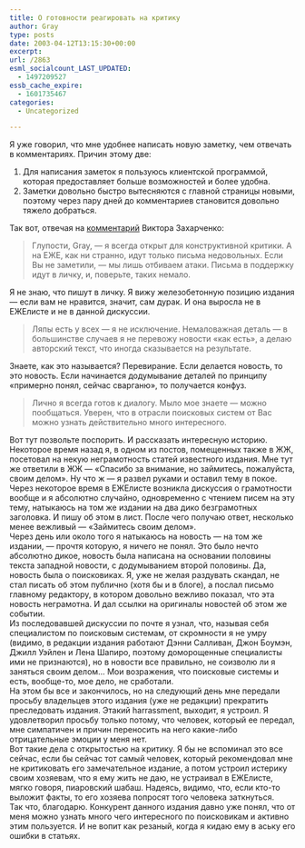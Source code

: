 ```yaml
---
title: О готовности реагировать на критику
author: Gray
type: posts
date: 2003-04-12T13:15:30+00:00
excerpt:
url: /2863
esml_socialcount_LAST_UPDATED:
  - 1497209527
essb_cache_expire:
  - 1601735467
categories:
  - Uncategorized

---
```








Я уже говорил, что мне удобнее написать новую заметку, чем отвечать в комментариях. Причин этому две:  
1. Для написания заметок я пользуюсь клиентской программой, которая предоставляет больше возможностей и более удобна.  
2. Заметки довольно быстро вытесняются с главной страницы новыми, поэтому через пару дней до комментариев становится довольно тяжело добраться.

Так вот, отвечая на <a href="http://www.searchengines.ru/cgi-bin/blog/mt-comments.cgi?entry_id=643" target="_blank">комментарий</a> Виктора Захарченко:

> Глупости, Gray, &#8212; я всегда открыт для конструктивной критики. А на ЕЖЕ, как ни странно, идут только письма недовольных. Если Вы не заметили, &#8212; мы лишь отбиваем атаки. Письма в поддержку идут в личку, и, поверьте, таких немало.

Я не знаю, что пишут в личку. Я вижу железобетонную позицию издания &#8212; если вам не нравится, значит, сам дурак. И она выросла не в ЕЖЕлисте и не в данной дискуссии.

> Ляпы есть у всех &#8212; я не исключение. Немаловажная деталь &#8212; в большинстве случаев я не перевожу новости &#171;как есть&#187;, а делаю авторский текст, что иногда сказывается на результате. 

Знаете, как это называется? Перевирание. Если делается новость, то это новость. Если начинается додумывание деталей по принципу &#171;примерно понял, сейчас сварганю&#187;, то получается конфуз.

> Лично я всегда готов к диалогу. Мыло мое знаете &#8212; можно пообщаться. Уверен, что в отрасли поисковых систем от Вас можно узнать действительно много интересного.

Вот тут позвольте поспорить. И рассказать интересную историю.  
Некоторое время назад я, в одном из постов, помещенных также в ЖЖ, посетовал на некую неграмотность статей известного издания. Мне тут же ответили в ЖЖ &#8212; &#171;Спасибо за внимание, но займитесь, пожалуйста, своим делом&#187;. Ну что ж &#8212; я развел руками и оставил тему в покое.  
Через некоторое время в ЕЖЕлисте возникла дискуссия о грамотности вообще и я абсолютно случайно, одновременно с чтением писем на эту тему, натыкаюсь на том же издании на два дико безграмотных заголовка. И пишу об этом в лист. После чего получаю ответ, несколько менее вежливый &#8212; &#171;Займитесь своим делом&#187;.  
Через день или около того я натыкаюсь на новость &#8212; на том же издании, &#8212; прочтя которую, я ничего не понял. Это было нечто абсолютно дикое, новость была написана на основании половины текста западной новости, с додумыванием второй половины. Да, новость была о поисковиках. Я, уже не желая раздувать скандал, не стал писать об этом публично (хотя бы и в блоге), а послал письмо главному редактору, в котором довольно вежливо показал, что эта новость неграмотна. И дал ссылки на оригиналы новостей об этом же событии.  
Из последовавшей дискуссии по почте я узнал, что, называя себя специалистом по поисковым системам, от скромности я не умру (видимо, в редакции издания работают Дэнни Салливан, Джон Боумэн, Джилл Уэйлен и Лена Шапиро, поэтому доморощенные специалисты ими не признаются), но в новости все правильно, не соизволю ли я заняться своим делом&#8230; Мои возражения, что поисковые системы и есть, вообще-то, мое дело, не сработали.  
На этом бы все и закончилось, но на следующий день мне передали просьбу владельцев этого издания (уже не редакции) прекратить преследовать издания. Этакий harrassment, выходит, я устроил. Я удовлетворил просьбу только потому, что человек, который ее передал, мне симпатичен и причин переносить на него какие-либо отрицательные эмоции у меня нет.  
Вот такие дела с открытостью на критику. Я бы не вспоминал это все сейчас, если бы сейчас тот самый человек, который рекомендовал мне не критиковать его замечательное издание, а потом устроил истерику своим хозяевам, что я ему жить не даю, не устраивал в ЕЖЕлисте, мягко говоря, пиаровский шабаш. Надеясь, видимо, что, если кто-то выложит факты, то его хозяева попросят того человека заткнуться.  
Так что, благодарю. Конкурент данного издания давно уже понял, что от меня можно узнать много чего интересного по поисковикам и активно этим пользуется. И не вопит как резаный, когда я кидаю ему в аську его ошибки в статьях.